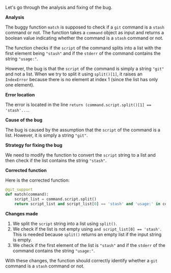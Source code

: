 Let's go through the analysis and fixing of the bug.

**Analysis**

The buggy function `match` is supposed to check if a `git` command is a `stash` command or not. The function takes a `command` object as input and returns a boolean value indicating whether the command is a `stash` command or not.

The function checks if the `script` of the command splits into a list with the first element being `"stash"` and if the `stderr` of the command contains the string `"usage:"`.

However, the bug is that the `script` of the command is simply a string `"git"` and not a list. When we try to split it using `split()[1]`, it raises an `IndexError` because there is no element at index 1 (since the list has only one element).

**Error location**

The error is located in the line `return (command.script.split()[1] == 'stash'...`.

**Cause of the bug**

The bug is caused by the assumption that the `script` of the command is a list. However, it is simply a string `"git"`.

**Strategy for fixing the bug**

We need to modify the function to convert the `script` string to a list and then check if the list contains the string `"stash"`.

**Corrected function**

Here is the corrected function:
```python
@git_support
def match(command):
    script_list = command.script.split()
    return script_list and script_list[0] == 'stash' and 'usage:' in command.stderr
```
**Changes made**

1. We split the `script` string into a list using `split()`.
2. We check if the list is not empty using `and script_list[0] == 'stash'`. This is needed because `split()` returns an empty list if the input string is empty.
3. We check if the first element of the list is `"stash"` and if the `stderr` of the command contains the string `"usage:"`.

With these changes, the function should correctly identify whether a `git` command is a `stash` command or not.